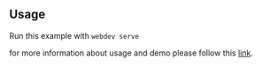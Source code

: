 
## Usage

Run this example with `webdev serve`

for more information about usage and demo please follow this [link](https://icemanbsi.github.io/ngd-datatable/).